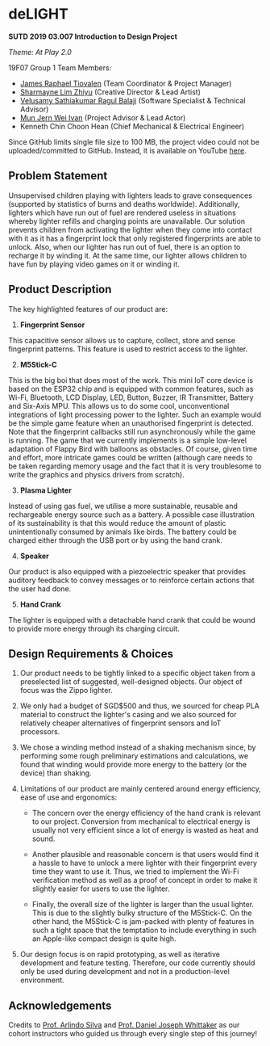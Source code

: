 # deLIGHT
**SUTD 2019 03.007 Introduction to Design Project**

_Theme: At Play 2.0_

19F07 Group 1 Team Members:
- [James Raphael Tiovalen](https://github.com/jamestiotio) (Team Coordinator & Project Manager)
- [Sharmayne Lim Zhiyu](https://github.com/sl194) (Creative Director & Lead Artist)
- [Velusamy Sathiakumar Ragul Balaji](https://github.com/ragulbalaji) (Software Specialist & Technical Advisor)
- [Mun Jern Wei Ivan](https://github.com/monkeychimpanzee) (Project Advisor & Lead Actor)
- Kenneth Chin Choon Hean (Chief Mechanical & Electrical Engineer)

Since GitHub limits single file size to 100 MB, the project video could not be uploaded/committed to GitHub. Instead, it is available on YouTube [here](https://youtu.be/HanKIdMyvy4).

## Problem Statement

Unsupervised children playing with lighters leads to grave consequences (supported by statistics of burns and deaths worldwide). Additionally, lighters which have run out of fuel are rendered useless in situations whereby lighter refills and charging points are unavailable. Our solution prevents children from activating the lighter when they come into contact with it as it has a fingerprint lock that only registered fingerprints are able to unlock. Also, when our lighter has run out of fuel, there is an option to recharge it by winding it. At the same time, our lighter allows children to have fun by playing video games on it or winding it.

## Product Description

The key highlighted features of our product are:

1. **Fingerprint Sensor**

This capacitive sensor allows us to capture, collect, store and sense fingerprint patterns. This feature is used to restrict access to the lighter.

2. **M5Stick-C**

This is the big boi that does most of the work. This mini IoT core device is based on the ESP32 chip and is equipped with common features, such as Wi-Fi, Bluetooth, LCD Display, LED, Button, Buzzer, IR Transmitter, Battery and Six-Axis MPU. This allows us to do some cool, unconventional integrations of light processing power to the lighter. Such an example would be the simple game feature when an unauthorised fingerprint is detected. Note that the fingerprint callbacks still run asynchronously while the game is running. The game that we currently implements is a simple low-level adaptation of Flappy Bird with balloons as obstacles. Of course, given time and effort, more intricate games could be written (although care needs to be taken regarding memory usage and the fact that it is very troublesome to write the graphics and physics drivers from scratch).

3. **Plasma Lighter**

Instead of using gas fuel, we utilise a more sustainable, reusable and rechargeable energy source such as a battery. A possible case illustration of its sustainability is that this would reduce the amount of plastic unintentionally consumed by animals like birds. The battery could be charged either through the USB port or by using the hand crank.

4. **Speaker**

Our product is also equipped with a piezoelectric speaker that provides auditory feedback to convey messages or to reinforce certain actions that the user had done.

5. **Hand Crank**

The lighter is equipped with a detachable hand crank that could be wound to provide more energy through its charging circuit.

## Design Requirements & Choices

1. Our product needs to be tightly linked to a specific object taken from a preselected list of suggested, well-designed objects. Our object of focus was the Zippo lighter.

2. We only had a budget of SGD$500 and thus, we sourced for cheap PLA material to construct the lighter's casing and we also sourced for relatively cheaper alternatives of fingerprint sensors and IoT processors.

3. We chose a winding method instead of a shaking mechanism since, by performing some rough preliminary estimations and calculations, we found that winding would provide more energy to the battery (or the device) than shaking.

4. Limitations of our product are mainly centered around energy efficiency, ease of use and ergonomics:

    - The concern over the energy efficiency of the hand crank is relevant to our project. Conversion from mechanical to electrical energy is usually not very efficient since a lot of energy is wasted as heat and sound.

    - Another plausible and reasonable concern is that users would find it a hassle to have to unlock a mere lighter with their fingerprint every time they want to use it. Thus, we tried to implement the Wi-Fi verification method as well as a proof of concept in order to make it slightly easier for users to use the lighter.

    - Finally, the overall size of the lighter is larger than the usual lighter. This is due to the slightly bulky structure of the M5Stick-C. On the other hand, the M5Stick-C is jam-packed with plenty of features in such a tight space that the temptation to include everything in such an Apple-like compact design is quite high.
    
5. Our design focus is on rapid prototyping, as well as iterative development and feature testing. Therefore, our code currently should only be used during development and not in a production-level environment.

## Acknowledgements

Credits to [Prof. Arlindo Silva](https://epd.sutd.edu.sg/people/faculty/arlindo-silva) and [Prof. Daniel Joseph Whittaker](https://asd.sutd.edu.sg/people/faculty/daniel-joseph-whittaker) as our cohort instructors who guided us through every single step of this journey!
